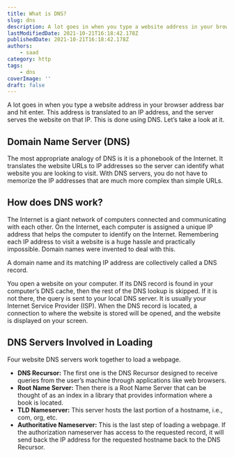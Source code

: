 ```yaml
---
title: What is DNS?
slug: dns
description: A lot goes in when you type a website address in your browser address bar and hit enter.
lastModifiedDate: 2021-10-21T16:18:42.178Z
publishedDate: 2021-10-21T16:18:42.178Z
authors:
    - saad
category: http
tags:
    - dns
coverImage: ''
draft: false
---
```


<Lead>
A lot goes in when you type a website address in your browser address bar and hit enter. This address is translated to an IP address, and the server serves the website on that IP. This is done using DNS. Let’s take a look at it.
</Lead>

## Domain Name Server (DNS)

The most appropriate analogy of DNS is it is a phonebook of the Internet. It translates the website URLs to IP addresses so the server can identify what website you are looking to visit. With DNS servers, you do not have to memorize the IP addresses that are much more complex than simple URLs.

## How does DNS work?

The Internet is a giant network of computers connected and communicating with each other. On the Internet, each computer is assigned a unique IP address that helps the computer to identify on the Internet. Remembering each IP address to visit a website is a huge hassle and practically impossible. Domain names were invented to deal with this.

A domain name and its matching IP address are collectively called a DNS record.

You open a website on your computer. If its DNS record is found in your computer’s DNS cache, then the rest of the DNS lookup is skipped. If it is not there, the query is sent to your local DNS server. It is usually your Internet Service Provider (ISP). When the DNS record is located, a connection to where the website is stored will be opened, and the website is displayed on your screen.

## DNS Servers Involved in Loading

Four website DNS servers work together to load a webpage.

- **DNS Recursor:** The first one is the DNS Recursor designed to receive queries from the user’s machine through applications like web browsers.
- **Root Name Server:** Then there is a Root Name Server that can be thought of as an index in a library that provides information where a book is located.
- **TLD Nameserver:** This server hosts the last portion of a hostname, i.e., com, org, etc.
- **Authoritative Nameserver:** This is the last step of loading a webpage. If the authorization nameserver has access to the requested record, it will send back the IP address for the requested hostname back to the DNS Recursor.
